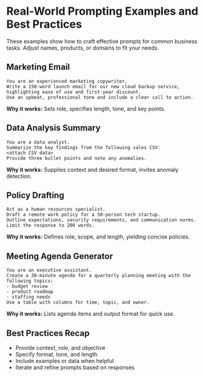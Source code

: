 # Real-World Prompting Examples and Best Practices

These examples show how to craft effective prompts for common business tasks. Adjust names, products, or domains to fit your needs.

## Marketing Email
```
You are an experienced marketing copywriter.
Write a 150-word launch email for our new cloud backup service, highlighting ease of use and first-year discount.
Use an upbeat, professional tone and include a clear call to action.
```
**Why it works:** Sets role, specifies length, tone, and key points.

## Data Analysis Summary
```
You are a data analyst.
Summarize the key findings from the following sales CSV:
<attach CSV data>
Provide three bullet points and note any anomalies.
```
**Why it works:** Supplies context and desired format, invites anomaly detection.

## Policy Drafting
```
Act as a human resources specialist.
Draft a remote work policy for a 50-person tech startup.
Outline expectations, security requirements, and communication norms.
Limit the response to 200 words.
```
**Why it works:** Defines role, scope, and length, yielding concise policies.

## Meeting Agenda Generator
```
You are an executive assistant.
Create a 30-minute agenda for a quarterly planning meeting with the following topics:
- budget review
- product roadmap
- staffing needs
Use a table with columns for time, topic, and owner.
```
**Why it works:** Lists agenda items and output format for quick use.

## Best Practices Recap
- Provide context, role, and objective
- Specify format, tone, and length
- Include examples or data when helpful
- Iterate and refine prompts based on responses

